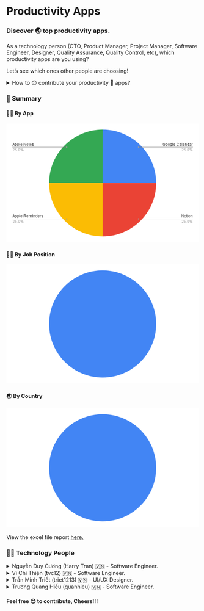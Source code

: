 # Productivity Apps

### Discover 🌏 top productivity apps.

As a technology person (CTO, Product Manager, Project Manager, Software Engineer, Designer, Quality Assurance, Quality Control, etc), which productivity apps are you using?

Let’s see which ones other people are choosing!

<details>
  <summary>How to 😊 contribute your productivity 🚀 apps?</summary>
  
  #### Please kindly only edit ✍️ at **Technology People** section and follow below ⬇️ template.
  ~~~
  <details>
  <summary>Your name Country flag - Current job position.</summary>
  
  - Describe your productivity app and its purpose.
  - ...

  </details>
  ~~~

</details>

### 🌳 Summary

#### 🧜‍♀️ By App

![by app](by_app.png)

#### 👩‍💻 By Job Position

![by job position](by_job_position.png)

#### 🌏 By Country

![by country](by_country.png)

View the excel file report [here.](https://docs.google.com/spreadsheets/d/1S3tbzGKTX40qNmMo88tkAPYUshp2uZaoCoAwR2IjXNM/edit?usp=sharing)

### 🧚‍♀️ Technology People 

<details>
  <summary>Nguyễn Duy Cương (Harry Tran) 🇻🇳 - Software Engineer.</summary>
  
  - Google Calendar: manage and remind my anniversaries & my works.
  - Notion: take work notes and documents.
  - Apple Reminders: manage and remind personal tasks.
  - Apple Notes: take personal notes.

</details>

<details>
  <summary>Vi Chí Thiện (tvc12) 🇻🇳 - Software Engineer.</summary>
  
  - [Google Calendar](https://calendar.google.com/calendar): remind my meetings and my anniversaries.
  - [Workflowy](https://workflowy.com/): manage my daily task.
  - [Miro](https://miro.com/): draw code flow, take task notes.
  - [Spotify](https://open.spotify.com/): relaxing, make new ideas.

</details>

<details>
  <summary>Trần Minh Triết (triet1213) 🇻🇳 - UI/UX Designer.</summary>
  
  - [Bear](https://bear.app/): take work notes and documents.
  - [Google Calendar](https://calendar.google.com/calendar): manage and remind for work.
  - [Notion](https://www.notion.so/): store important content and data.
  - [Grammarly](https://www.grammarly.com/): correct spelling and grammar errors.

</details>

<details>
  <summary>Trương Quang Hiếu (quanhieu) 🇻🇳 - Software Engineer.</summary>
  
  - [Google Calendar](https://calendar.google.com/calendar): mark and announce the schedule for me.
  - [Youtube](https://www.youtube.com/): relaxing and learn new thing.
  - [GNOME System Monitor](https://extensions.gnome.org/extension/120/system-monitor/): check system status such as memory, CPU, network rates.
  - [Dark Reader](https://darkreader.org/): make the browser darker and my eyes could relax.
  - [SMPlayer](https://www.smplayer.info/): the video player on ubuntu without annoying notification.
</details>

#### Feel free 😊 to contribute, Cheers!!!

